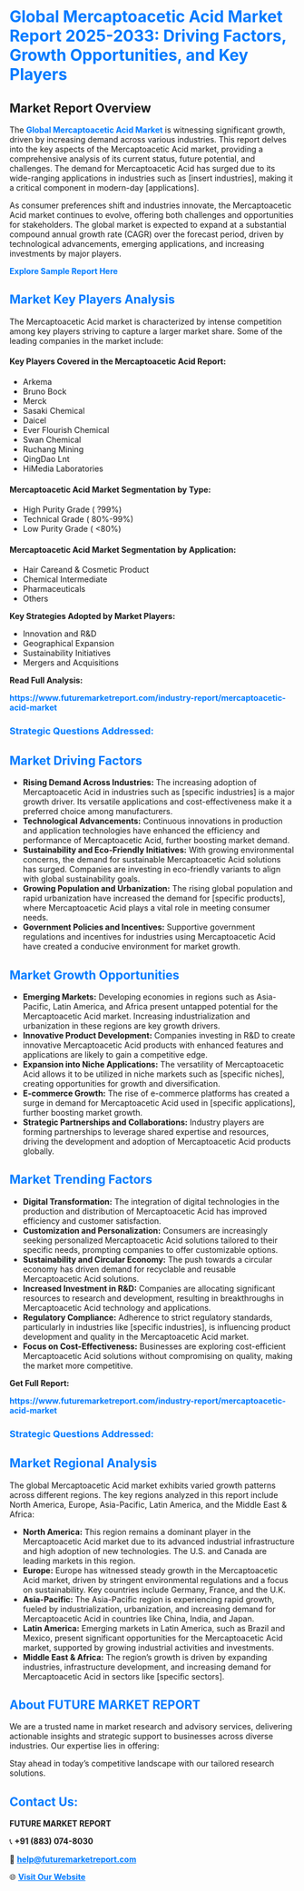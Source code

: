 <h1 style="color: #007BFF;">Global Mercaptoacetic Acid Market Report 2025-2033: Driving Factors, Growth Opportunities, and Key Players</h1>

<section id="overview">
<h2>Market Report Overview</h2>
<p>The <a href="https://www.futuremarketreport.com/industry-report/mercaptoacetic-acid-market" style="color: #007BFF; text-decoration: none;"><strong>Global Mercaptoacetic Acid Market</strong></a> is witnessing significant growth, driven by increasing demand across various industries. This report delves into the key aspects of the Mercaptoacetic Acid market, providing a comprehensive analysis of its current status, future potential, and challenges. The demand for Mercaptoacetic Acid has surged due to its wide-ranging applications in industries such as [insert industries], making it a critical component in modern-day [applications].</p>
<p>As consumer preferences shift and industries innovate, the Mercaptoacetic Acid market continues to evolve, offering both challenges and opportunities for stakeholders. The global market is expected to expand at a substantial compound annual growth rate (CAGR) over the forecast period, driven by technological advancements, emerging applications, and increasing investments by major players.</p>
</section>

<section id="overview">
<p><a href="https://www.futuremarketreport.com/request-sample/reportId=97955" style="color: #007BFF; text-decoration: none;"><strong>Explore Sample Report Here</strong></a></p>
</section>

<section id="key-players">
<h2 style="color: #007BFF;">Market Key Players Analysis</h2>
<p>The Mercaptoacetic Acid market is characterized by intense competition among key players striving to capture a larger market share. Some of the leading companies in the market include:</p>
<h4>Key Players Covered in the Mercaptoacetic Acid Report:</h4>
<ul><li>Arkema</li><li>Bruno Bock</li><li>Merck</li><li>Sasaki Chemical</li><li>Daicel</li><li>Ever Flourish Chemical</li><li>Swan Chemical</li><li>Ruchang Mining</li><li>QingDao Lnt</li><li>HiMedia Laboratories</li></ul>
<h4>Mercaptoacetic Acid Market Segmentation by Type:</h4>
<ul><li>High Purity Grade ( ?99%)</li><li>Technical Grade ( 80%-99%)</li><li>Low Purity Grade ( &lt;80%)</li></ul>

<h4>Mercaptoacetic Acid Market Segmentation by Application:</h4>
<ul><li>Hair Careand &amp; Cosmetic Product</li><li>Chemical Intermediate</li><li>Pharmaceuticals</li><li>Others</li></ul>
<p><strong>Key Strategies Adopted by Market Players:</strong></p>
<ul>
<li>Innovation and R&D</li>
<li>Geographical Expansion</li>
<li>Sustainability Initiatives</li>
<li>Mergers and Acquisitions</li>
</ul>
</section>

<section>
<p><strong>Read Full Analysis: </strong></p><a href="https://www.futuremarketreport.com/industry-report/mercaptoacetic-acid-market" style="color: #007BFF; text-decoration: none;"><strong>https://www.futuremarketreport.com/industry-report/mercaptoacetic-acid-market</strong></a>
<h3 style="color: #007BFF;">Strategic Questions Addressed:</h3>
</section>

<section id="driving-factors">
<h2 style="color: #007BFF;">Market Driving Factors</h2>
<ul>
<li><strong>Rising Demand Across Industries:</strong> The increasing adoption of Mercaptoacetic Acid in industries such as [specific industries] is a major growth driver. Its versatile applications and cost-effectiveness make it a preferred choice among manufacturers.</li>
<li><strong>Technological Advancements:</strong> Continuous innovations in production and application technologies have enhanced the efficiency and performance of Mercaptoacetic Acid, further boosting market demand.</li>
<li><strong>Sustainability and Eco-Friendly Initiatives:</strong> With growing environmental concerns, the demand for sustainable Mercaptoacetic Acid solutions has surged. Companies are investing in eco-friendly variants to align with global sustainability goals.</li>
<li><strong>Growing Population and Urbanization:</strong> The rising global population and rapid urbanization have increased the demand for [specific products], where Mercaptoacetic Acid plays a vital role in meeting consumer needs.</li>
<li><strong>Government Policies and Incentives:</strong> Supportive government regulations and incentives for industries using Mercaptoacetic Acid have created a conducive environment for market growth.</li>
</ul>
</section>

<section id="growth-opportunities">
<h2 style="color: #007BFF;">Market Growth Opportunities</h2>
<ul>
<li><strong>Emerging Markets:</strong> Developing economies in regions such as Asia-Pacific, Latin America, and Africa present untapped potential for the Mercaptoacetic Acid market. Increasing industrialization and urbanization in these regions are key growth drivers.</li>
<li><strong>Innovative Product Development:</strong> Companies investing in R&D to create innovative Mercaptoacetic Acid products with enhanced features and applications are likely to gain a competitive edge.</li>
<li><strong>Expansion into Niche Applications:</strong> The versatility of Mercaptoacetic Acid allows it to be utilized in niche markets such as [specific niches], creating opportunities for growth and diversification.</li>
<li><strong>E-commerce Growth:</strong> The rise of e-commerce platforms has created a surge in demand for Mercaptoacetic Acid used in [specific applications], further boosting market growth.</li>
<li><strong>Strategic Partnerships and Collaborations:</strong> Industry players are forming partnerships to leverage shared expertise and resources, driving the development and adoption of Mercaptoacetic Acid products globally.</li>
</ul>
</section>

<section id="trending-factors">
<h2 style="color: #007BFF;">Market Trending Factors</h2>
<ul>
<li><strong>Digital Transformation:</strong> The integration of digital technologies in the production and distribution of Mercaptoacetic Acid has improved efficiency and customer satisfaction.</li>
<li><strong>Customization and Personalization:</strong> Consumers are increasingly seeking personalized Mercaptoacetic Acid solutions tailored to their specific needs, prompting companies to offer customizable options.</li>
<li><strong>Sustainability and Circular Economy:</strong> The push towards a circular economy has driven demand for recyclable and reusable Mercaptoacetic Acid solutions.</li>
<li><strong>Increased Investment in R&D:</strong> Companies are allocating significant resources to research and development, resulting in breakthroughs in Mercaptoacetic Acid technology and applications.</li>
<li><strong>Regulatory Compliance:</strong> Adherence to strict regulatory standards, particularly in industries like [specific industries], is influencing product development and quality in the Mercaptoacetic Acid market.</li>
<li><strong>Focus on Cost-Effectiveness:</strong> Businesses are exploring cost-efficient Mercaptoacetic Acid solutions without compromising on quality, making the market more competitive.</li>
</ul>
</section>

<section>
<p><strong>Get Full Report: </strong></p><a href="https://www.futuremarketreport.com/industry-report/mercaptoacetic-acid-market" style="color: #007BFF; text-decoration: none;"><strong>https://www.futuremarketreport.com/industry-report/mercaptoacetic-acid-market</strong></a>
<h3 style="color: #007BFF;">Strategic Questions Addressed:</h3>
</section>


<section id="regional-analysis">
<h2 style="color: #007BFF;">Market Regional Analysis</h2>
<p>The global Mercaptoacetic Acid market exhibits varied growth patterns across different regions. The key regions analyzed in this report include North America, Europe, Asia-Pacific, Latin America, and the Middle East & Africa:</p>
<ul>
<li><strong>North America:</strong> This region remains a dominant player in the Mercaptoacetic Acid market due to its advanced industrial infrastructure and high adoption of new technologies. The U.S. and Canada are leading markets in this region.</li>
<li><strong>Europe:</strong> Europe has witnessed steady growth in the Mercaptoacetic Acid market, driven by stringent environmental regulations and a focus on sustainability. Key countries include Germany, France, and the U.K.</li>
<li><strong>Asia-Pacific:</strong> The Asia-Pacific region is experiencing rapid growth, fueled by industrialization, urbanization, and increasing demand for Mercaptoacetic Acid in countries like China, India, and Japan.</li>
<li><strong>Latin America:</strong> Emerging markets in Latin America, such as Brazil and Mexico, present significant opportunities for the Mercaptoacetic Acid market, supported by growing industrial activities and investments.</li>
<li><strong>Middle East & Africa:</strong> The region’s growth is driven by expanding industries, infrastructure development, and increasing demand for Mercaptoacetic Acid in sectors like [specific sectors].</li>
</ul>
</section>

<footer>
<h2 style="color: #007BFF;">About FUTURE MARKET REPORT</h2>
<p>We are a trusted name in market research and advisory services, delivering actionable insights and strategic support to businesses across diverse industries. Our expertise lies in offering:</p>

<p>Stay ahead in today’s competitive landscape with our tailored research solutions.</p>

<h2 style="color: #007BFF;">Contact Us:</h2>
<p><strong>FUTURE MARKET REPORT</strong></p>
<p>📞 <strong>+91 (883) 074-8030</strong></p>
<p>📧 <strong><a href="mailto:help@futuremarketreport.com" style="color: #007BFF;">help@futuremarketreport.com</a></strong></p>
<p>🌐 <strong><a href="https://www.futuremarketreport.com/" style="color: #007BFF;">Visit Our Website</a></strong></p>
</footer>